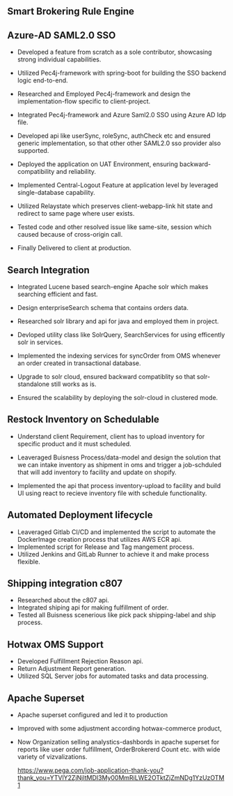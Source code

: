## Smart Brokering Rule Engine


## Azure-AD SAML2.0 SSO

- Developed a feature from scratch as a sole contributor, showcasing strong
individual capabilities.

- Utilized Pec4j-framework with spring-boot for building the SSO backend logic end-to-end.

- Researched and Employed Pec4j-framework and design the implementation-flow specific to client-project.

- Integrated Pec4j-framework and Azure Saml2.0 SSO using Azure AD Idp file.

- Developed api like userSync, roleSync, authCheck etc and ensured generic implementation, so that other other SAML2.0 sso provider also supported.

- Deployed the application on UAT Environment, ensuring backward-compatibility and
reliability.

- Implemented Central-Logout Feature at application level by leveraged single-database capability.

- Utilized Relaystate which preserves client-webapp-link hit state and redirect to same page where user exists.

- Tested code and other resolved issue like same-site, session which caused because of cross-origin call.

- Finally Delivered to client at production.


## Search Integration  

- Integrated Lucene based search-engine Apache solr which makes searching efficient and fast.

- Design enterpriseSearch schema that contains orders data.

- Researched solr library and api for java and employed them in project. 

- Devloped utility class like SolrQuery, SearchServices for using efficently solr in services.

- Implemented the indexing services for syncOrder from OMS whenever an order created in transactional database. 

- Upgrade to solr cloud, ensured backward compatiblity so that solr-standalone still works as is.

- Ensured the scalability by deploying the solr-cloud in clustered mode.

## Restock Inventory on Schedulable

- Understand client Requirement, client has to upload inventory for specific product and it must scheduled.

- Leaveraged Buisness Process/data-model and  design the solution that we can intake inventory as shipment in oms and trigger a job-schduled that will add inventory to facility and update on shopify.

- Implemented the api that process inventory-upload to facility and build UI using react to recieve inventory file with schedule functionality.


## Automated Deployment lifecycle

- Leaveraged Gitlab CI/CD and implemented the script to automate the DockerImage creation process that utilizes AWS ECR api.
- Implemented script for Release and Tag mangement process.
- Utilized Jenkins and GitLab Runner to achieve it and make process flexible.

## Shipping integration c807

- Researched about the c807 api.
- Integrated shiping api for making fulfillment of order.
- Tested all Buisness scenerious like pick pack shipping-label and ship process.

## Hotwax OMS Support 

- Developed Fulfillment Rejection Reason api.
- Return Adjustment Report generation.
- Utilized SQL Server jobs for automated tasks and data processing.

## Apache Superset
- Apache superset configured and led it to production 
- Improved with some adjustment according hotwax-commerce product, 
- Now Organization selling analystics-dashbords in apache superset for reports like user order fulfillment, OrderBrokererd Count etc. with wide variety of vizvalizations.

 
  https://www.pega.com/job-application-thank-you?thank_you=YTVlY2ZjNjItMDI3My00MmRiLWE2OTktZjZmNDg1YzUzOTM1


  